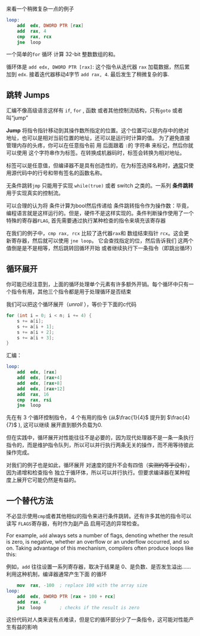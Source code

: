 
来看一个稍微复杂一点的例子

```nasm
loop:
    add  edx, DWORD PTR [rax]
    add  rax, 4
    cmp  rax, rcx
    jne  loop
```

一个简单的`for` 循环 计算 32-bit 整数数组的和。

循环体是 `add edx, DWORD PTR [rax]`: 这个指令从迭代器 `rax` 加载数据，然后累加到 `edx`. 接着迭代器移动4字节 `add rax, 4`. 最后发生了稍微复杂的事.

## 跳转 Jumps


汇编不像高级语言这样有 `if`, `for` , 函数 或者其他控制流结构，只有`goto` 或者叫“jump”

**Jump** 将指令指针移动到其操作数所指定的位置。这个位置可以是内存中的绝对地址，也可以是相对当前位置的地址，还可以是运行时计算的值。
为了避免直接管理内存的头疼，你可以在任意指令前 用 后面跟着 `:`的 字符串  来标记，然后你就可以使用 这个字符串作为标签。在转换成机器码时，标签会转换为相对地址。

标签可以是任意值，但编译器不是具有创造性的，在为标签选择名称时，[通常](https://godbolt.org/z/T45x8GKa5)只使用源代码中的行号和带有签名的函数名称。

无条件跳转`jmp` 只能用于实现 `while(true)` 或者 switch 之类的。一系列 **条件跳转** 用于实现真实的控制流。

可以合理的认为将 条件计算为bool然后传递给 条件跳转指令作为操作数：毕竟，编程语言就是这样运行的。但是，硬件不是这样实现的。条件判断操作使用了一个特殊的寄存器`FLAG`, 首先需要通过执行某种检查的指令来填充该寄存器

在我们的例子中，`cmp rax, rcx` 比较了迭代器`rax`和 数组结束指针 `rcx`。这会更新寄存器，然后就可以使用 `jne loop`。 它会查找指定的位，然后告诉我们 这两个值倒是是不是相等，然后跳转回循环开始 或者继续执行下一条指令（即跳出循环）


## 循环展开

你可能已经注意到，上面的循环处理单个元素有许多额外开销。每个循环中只有一个指令有用，其他三个指令都是用于处理循环是否结束

我们可以把这个循环展开（*unroll* ），等价于下面的c代码

```c++
for (int i = 0; i < n; i += 4) {
    s += a[i];
    s += a[i + 1];
    s += a[i + 2];
    s += a[i + 3];
}
```

汇编：

```nasm
loop:
    add  edx, [rax]
    add  edx, [rax+4]
    add  edx, [rax+8]
    add  edx, [rax+12]
    add  rax, 16
    cmp  rax, rsi
    jne  loop
```

先在有 3 个循环控制指令， 4 个有用的指令 (从$\frac{1}{4}$ 提升到 $\frac{4}{7}$ ), 这可以继续 展开直到额外负载为0.

但在实践中，循环展开对性能往往不是必要的，因为现代处理器不是一条一条执行指令的，而是维护指令队列，所以可以并行执行两条无关的操作，而不用等待彼此操作完成。

对我们的例子也是如此，循环展开 对速度的提升不会有四倍（~~实测约等于没有~~），因为递增和检查指令 独立于循环体，所以可以并行执行。但要求编译器在某种程度上展开它可能仍然是有益的。

## 一个替代方法

不必显示使用`cmp`或者其他相似的指令来进行条件跳转。还有许多其他的指令可以读写 `FLAGS`寄存器，有时作为副产品 启用可选的异常检查。

For example, `add` always sets a number of flags, denoting whether the result is zero, is negative, whether an overflow or an underflow occurred, and so on. Taking advantage of this mechanism, compilers often produce loops like this:

例如，`add` 往往设置一系列寄存器，取决于结果是 0、是负数、是否发生溢出…… 利用这种机制，编译器通常产生下面 的循环

```nasm
    mov  rax, -100  ; replace 100 with the array size
loop:
    add  edx, DWORD PTR [rax + 100 + rcx]
    add  rax, 4
    jnz  loop       ; checks if the result is zero
```

这份代码对人类来说有点难读，但是它的循环部分少了一条指令，这可能对性能产生有益的影响
